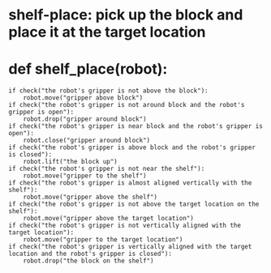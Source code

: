 # shelf-place: pick up the block and place it at the target location
# def shelf_place(robot):
    if check("the robot's gripper is not above the block"):
        robot.move("gripper above block")
    if check("the robot's gripper is not around block and the robot's gripper is open"):
        robot.drop("gripper around block")
    if check("the robot's gripper is near block and the robot's gripper is open"):
        robot.close("gripper around block")
    if check("the robot's gripper is above block and the robot's gripper is closed"):
        robot.lift("the block up")
    if check("the robot's gripper is not near the shelf"):
        robot.move("gripper to the shelf")
    if check("the robot's gripper is almost aligned vertically with the shelf"):
        robot.move("gripper above the shelf")
    if check("the robot's gripper is not above the target location on the shelf"):
        robot.move("gripper above the target location")
    if check("the robot's gripper is not vertically aligned with the target location"):
        robot.move("gripper to the target location")
    if check("the robot's gripper is vertically aligned with the target location and the robot's gripper is closed"):
        robot.drop("the block on the shelf")